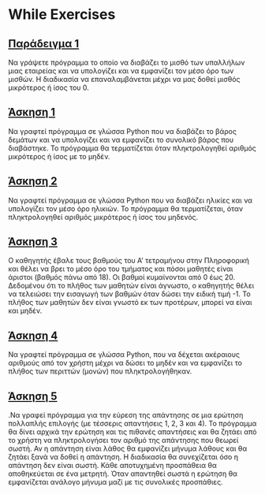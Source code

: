 # While Exercises

## [Παράδειγμα 1](../While_Example_1.py)

Να γράψετε πρόγραμμα το οποίο να διαβάζει το μισθό των υπαλλήλων μιας εταιρείας και να υπολογίζει και να εμφανίζει τον μέσο όρο των μισθών. Η διαδικασία να επαναλαμβάνεται μέχρι να μας δοθεί μισθός μικρότερος ή ίσος του 0.

## [Άσκηση 1](../While_Exercise_1.py)

Να γραφτεί πρόγραμμα σε γλώσσα Python που να διαβάζει το βάρος δεμάτων και να υπολογίζει και να εμφανίζει το συνολικό βάρος που διαβάστηκε. Το πρόγραμμα θα τερματίζεται όταν πληκτρολογηθεί αριθμός μικρότερος ή ίσος με το μηδέν.

## [Άσκηση 2](../While_Exercise_2.py)

Να γραφτεί πρόγραμμα σε γλώσσα Python που να διαβάζει ηλικίες και να υπολογίζει τον μέσο όρο ηλικιών. Το πρόγραμμα θα τερματίζεται, όταν πληκτρολογηθεί αριθμός μικρότερος ή ίσος του μηδενός.

## [Άσκηση 3](../While_Exercise_3.py)

Ο καθηγητής έβαλε τους βαθμούς του Α’ τετραμήνου στην Πληροφορική και θέλει να βρει το μέσο όρο του τμήματος και πόσοι μαθητές είναι άριστοι (βαθμός πάνω από 18). Οι βαθμοί κυμαίνονται από 0 έως 20. Δεδομένου ότι το πλήθος των μαθητών είναι άγνωστο, ο καθηγητής θέλει να τελειώσει την εισαγωγή των βαθμών όταν δώσει την ειδική τιμή -1. Το πλήθος των μαθητών δεν είναι γνωστό εκ των προτέρων, μπορεί να είναι και μηδέν.

## [Άσκηση 4](../While_Exercise_4.py)

Να γραφτεί πρόγραμμα σε γλώσσα Python, που να δέχεται ακέραιους αριθμούς από τον χρήστη μέχρι να δώσει το μηδέν και να εμφανίζει το πλήθος των περιττών (μονών) που πληκτρολογήθηκαν.

## [Άσκηση 5](../While_Exercise_5.py)

.Να γραφεί πρόγραμμα για την εύρεση της απάντησης σε μια ερώτηση πολλαπλής επιλογής (με τέσσερις απαντήσεις 1, 2, 3 και 4). Το πρόγραμμα θα δίνει αρχικά την ερώτηση και τις πιθανές απαντήσεις και θα ζητάει από το χρήστη να πληκτρολογήσει τον αριθμό της απάντησης που θεωρεί σωστή. Αν η απάντηση είναι λάθος θα εμφανίζει μήνυμα λάθους και θα ζητάει ξανά να δοθεί η απάντηση. Η διαδικασία θα συνεχίζεται όσο η απάντηση δεν είναι σωστή. Κάθε αποτυχημένη προσπάθεια θα αποθηκεύεται σε ένα μετρητή. Όταν απαντηθεί σωστά η ερώτηση θα εμφανίζεται ανάλογο μήνυμα μαζί με τις συνολικές προσπάθιες.
